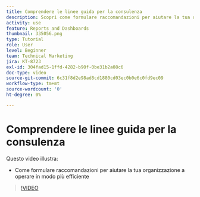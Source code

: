 ```yaml
---
title: Comprendere le linee guida per la consulenza
description: Scopri come formulare raccomandazioni per aiutare la tua organizzazione a operare in modo più efficiente utilizzando [!UICONTROL Analisi avanzata] in Workfront.
activity: use
feature: Reports and Dashboards
thumbnail: 335056.png
type: Tutorial
role: User
level: Beginner
team: Technical Marketing
jira: KT-8723
exl-id: 304fad15-1ffd-4282-b90f-0be31b2a08c6
doc-type: video
source-git-commit: 6c31f8d2e98ad8cd1880cd03ec0b0e6c0fd9ec09
workflow-type: tm+mt
source-wordcount: '0'
ht-degree: 0%

---
```


# Comprendere le linee guida per la consulenza

Questo video illustra:

* Come formulare raccomandazioni per aiutare la tua organizzazione a operare in modo più efficiente

>[!VIDEO](https://video.tv.adobe.com/v/335056/?quality=12&learn=on)
